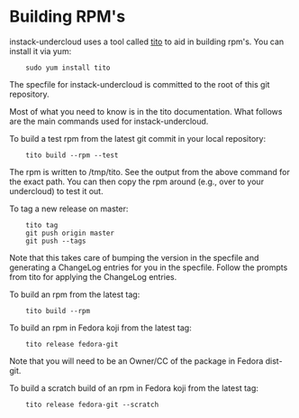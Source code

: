 Building RPM's
==============

instack-undercloud uses a tool called [tito](http://rm-rf.ca/tito) to aid in
building rpm's. You can install it via yum:

        sudo yum install tito

The specfile for instack-undercloud is committed to the root of this git
repository.

Most of what you need to know is in the tito documentation. What follows are
the main commands used for instack-undercloud.

To build a test rpm from the latest git commit in your local repository:

        tito build --rpm --test

The rpm is written to /tmp/tito. See the output from the above command for
the exact path. You can then copy the rpm around (e.g., over to your
undercloud) to test it out.


To tag a new release on master:

        tito tag
        git push origin master
        git push --tags

Note that this takes care of bumping the version in the specfile and generating
a ChangeLog entries for you in the specfile. Follow the prompts from tito for
applying the ChangeLog entries.


To build an rpm from the latest tag:

        tito build --rpm


To build an rpm in Fedora koji from the latest tag:

        tito release fedora-git

Note that you will need to be an Owner/CC of the package in Fedora dist-git.


To build a scratch build of an rpm in Fedora koji from the latest tag:

        tito release fedora-git --scratch
